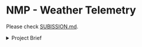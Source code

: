 # NMP - Weather Telemetry

Please check [SUBISSION.md](./SUBMISSION.md).

<details>

<summary>Project Brief</summary>

## Background

On-track weather data is useful to collect, as it allows vehicle data to be analysed in the context of external environmental variables. For example, determining how much wind velocity impacts the aerodynamics, determining what levels of precipitation cause the car to hydroplane, or how track temperatures affect tyre performance.

However, viewing a stream of continuous raw data on a terminal is not very useful. Hence, after the hardware to collect this raw numerical data is set up, the data stream must be processed appropriately and displayed on a frontend.

## Task 1 - Backend

You will be given a module `weather_output.ts` which contains a function, `generate_weather_data`, that emulates the data output from a weather station by returning an object with the following data points:

- Ambient Temperature
- Track Temperature
- Humidity
- Precipitation
- Wind Speed
- Wind Direction

You must not change `weather_output.ts` - instead, import the function into your program and call it in a timed loop to continuously receive data. The emulated data will have errors (see the comment in `weather_output.ts`), so some validation of this raw data in your backend is required.

Then you must stream this data to a frontend client via UDP sockets. This data must then be made available to the user interface. Your backend should also ideally implement an API with routes to start and stop the data stream from the frontend, as well as any other useful routes.

A skeleton server will be provided written in Typescript / Node.js.

## Task 2 - User Interface

The Redback engineers in the garage need to see live data from the weather station on a webpage, to help them correlate the data with the vehicle’s performance on track.

Your first task here is to design a clear, intuitive user interface in [Figma](https://www.figma.com/) that displays all this data in the form of live charts, widgets and more.

Think of adding configuration options, such as a method for users to change the size/positioning of widgets, change the scale of charts, create multiple tabs, pause the data stream display, change themes or really anything else that would enhance functionality or the user experience. Feel free to be as creative as you would like!

You will be given a blank React.js + Typescript project in which you will program and create the UI that you have designed.

## (Extension) Task 3 - Cloud Deployment

Once you have a weather station app with the following components:

- Back-end
- Front-end
- API Gateway (Kong Gateway)

Your project should first be able to start locally using docker-compose.

Then, create a working minikube (local) deployment. You must also document your deployment with a diagram which illustrates your Kubernetes architecture (Pods, Services, Ingress, Helm, VPC, or any other Resources used).

Finally generate each service into Docker images, push them to a Docker Hub Private Registry then deploy all into a Kubernetes cluster run by a managed Kubernetes service such as AWS EKS (Elastic Kubernetes Service), IBM IKS (IBM Kubernetes Service), GKE (Google Kubernetes Engine) etc.

It is recommended to use an IaC (Infrastructure as Code) tool such as Terraform to deploy and automate all the resources and providers in the cloud.

## (Extension) Task 4 - Data Persistence and Log Replaying

Implement a method of logging the weather data and storing each session of logged data in some form of persistent data storage.

For example, if weather data was logged on the 4th of March, starting at 15:30:45 and ending at 15:36:12, that would count as a single session.

A client should be able to browse and search through the logged sessions in the frontend, and either download the raw data for a session, or replay the logged data in the session on the charts/widgets in the UI.

The specific design and implementation details of the features in this task are up to you to decide.

## (Extension) Task 5 - Weather API

Design and create widgets to show things like a live rainfall radar from a free weather API or even embed weather maps. This is another task where you can showcase your creativity!

<p align="center">
  <img src="example-UI.png" />
</p>
</br>

**After these tasks are completed, write some basic documentation (approx. 1-2 pages, .md or .pdf format) outlining how your application works and including any additional setup steps.**

## Running the Code

The following assumes that you have `node v14.17.5` installed.

- If you do not, then install [node](https://nodejs.org/en/download/), and then follow this [guide](https://www.geeksforgeeks.org/how-to-install-the-previous-version-of-node-js-and-npm/) to check and change node to the correct versions for Windows. For Linux and MacOS, install and use [nvm](https://github.com/nvm-sh/nvm) to change the node version.

First, install `ts-node` with

```bash
npm install -g ts-node
```

### Emulator

The only thing to run here is the weather_output_test program, which simply calls the `generate_weather_data()` function in a loop.
Run

```bash
cd emulator/
npm install
npm test
```

and you should see a steady stream of randomly generated weather data.

### Server

First, run

```bash
cd server/
npm install
npm run build
```

then, to run the server itself,

```bash
node .
```

To test whether the API is working, open a browser at `localhost:8000/` and see if a _'Hello World`'_ message appears.

To test whether the boilerplate UDP stream is working, open a seperate terminal and run

```bash
npm test
```

while you are running the server. This will run the testUdpReceiver program, which should print the received UDP data.

### UI

Run

```
cd ui
npm install
npm start
```

If for some reason you want to change the manner in which the above programs are run, edit `package.json` and/or `tsconfig.json` in each directory.

## Submission

Fork this git repository, and then add all your code and documentation to the forked repository. This will include:

- Functional server code
- A link to the Figma designs
- Functional UI code
- A .md or .pdf file outlining how the program works
- YAML files to replicate Kubernetes Deployment, as well as Docker build files for your images (Task 3)
- A Kubernetes architecture diagram (Task 3)
- A URL to the deployed application somewhere in your documentation – the application should be accessible via the browser (Task 3)

Finally, you will be demonstrating and presenting your application at the end of the NMP. Feel free to make additional slides, or just present your report.

## Resources

### Backend

- https://nodejs.dev/learn
- https://expressjs.com/
- https://www.typescriptlang.org/docs/handbook/typescript-from-scratch.html
- https://nodejs.org/api/dgram.html
- https://www.youtube.com/watch?v=-MTSQjw5DrM
- https://www.youtube.com/watch?v=ENrzD9HAZK4
- https://www.youtube.com/watch?v=zQnBQ4tB3ZA

### Frontend

- https://reactjs.org/
- https://react-typescript-cheatsheet.netlify.app/docs/basic/setup
- https://reactjs.org/tutorial/tutorial.html
- https://www.youtube.com/watch?v=hQAHSlTtcmY
- https://www.youtube.com/watch?v=Tn6-PIqc4UM

### Cloud

Kubernetes/Docker documentation is your friend.

- https://kubernetes.io/docs/home/
- https://minikube.sigs.k8s.io/docs/start/
- https://docs.docker.com/
- https://curity.io/resources/learn/integration-kong-open-source/
- https://docs.konghq.com/gateway/2.7.x/reference/db-less-and-declarative-config
- https://registry.terraform.io/browse/providers

Managed Kubernetes service documentation:

(You are welcome to use any managed Kubernetes Service available to you. For the purposes of this project, you may find IBM IKS useful as it has a free tier available.)

- https://cloud.ibm.com/docs/containers?topic=containers-getting-started
- https://docs.aws.amazon.com/eks/latest/userguide/getting-started.htm

</details>
